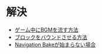 # 解決

* [ゲーム中にBGMを流す方法](./PitagoraGame/BGM.md)
* [ブロックをバウンドさせる方法](./PitagoraGame/BoundBlock.md)
* [Navigation Bakeが始まらない場合](./FPS/NavigationBake.md)
